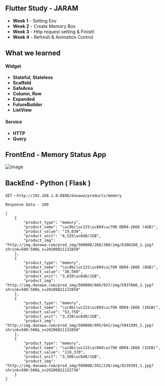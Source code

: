 ## Flutter Study - JARAM

- **Week 1** - Setting Env  
- **Week 2** - Create Memory Box
- **Week 3** - Http request setting & Finish!
- **Week 4** - Refresh & Animation Control

## What we learned
#### Widget
- **Stateful**, **Stateless**
- **Scaffold**
- **SafeArea**
- **Column, Row**
- **Expanded**
- **FutureBuilder**
- **ListView**
#### Service
- **HTTP**
- **Query**

## FrontEnd - Memory Status App
![image](https://user-images.githubusercontent.com/51515055/98828427-6b050300-247b-11eb-9dde-e326108982bf.png)

## BackEnd - Python ( Flask )
`GET` - `http://192.168.1.8:8888/danawa/products/memory`  

`Response Data - 200`

```
[
    {
        "product_type": "memory",
        "product_name": "\uc0bc\uc131\uc804\uc790 DDR4-2666 (4GB)",
        "product_value": "19,030",
        "product_unit": "4,525\uc6d0/1GB",
        "product_img": "http://img.danawa.com/prod_img/500000/268/380/img/6380268_1.jpg?shrink=500:500&_v=20200821132850"
    },
    {
        "product_type": "memory",
        "product_name": "\uc0bc\uc131\uc804\uc790 DDR4-2666 (8GB)",
        "product_value": "30,560",
        "product_unit": "3,820\uc6d0/1GB",
        "product_img": "http://img.danawa.com/prod_img/500000/666/937/img/5937666_1.jpg?shrink=500:500&_v=20200821132850"
    },
    {
        "product_type": "memory",
        "product_name": "\uc0bc\uc131\uc804\uc790 DDR4-2666 (16GB)",
        "product_value": "53,750",
        "product_unit": "3,338\uc6d0/1GB",
        "product_img": "http://img.danawa.com/prod_img/500000/995/941/img/5941995_1.jpg?shrink=500:500&_v=20200821132850"
    },
    {
        "product_type": "memory",
        "product_name": "\uc0bc\uc131\uc804\uc790 DDR4-2666 (32GB)",
        "product_value": "119,370",
        "product_unit": "3,506\uc6d0/1GB",
        "product_img": "http://img.danawa.com/prod_img/500000/391/239/img/9239391_1.jpg?shrink=500:500&_v=20200821132736"
    }
]

```
